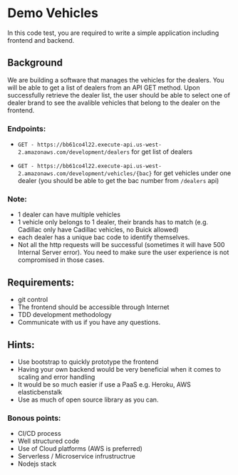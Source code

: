 # Demo Vehicles

In this code test, you are required to write a simple application including frontend and backend. 

## Background

We are building a software that manages the vehicles for the dealers. 
You will be able to get a list of dealers from an API GET method.
Upon successfully retrieve the dealer list, the user should be able to select one of dealer brand to see the avalible vehicles that belong to the dealer on the frontend.

### Endpoints:
- `GET - https://bb61co4l22.execute-api.us-west-2.amazonaws.com/development/dealers`
for get list of dealers

- `GET - https://bb61co4l22.execute-api.us-west-2.amazonaws.com/development/vehicles/{bac}`
for get vehicles under one dealer (you should be able to get the bac number from `/dealers` api)


### Note:
- 1 dealer can have multiple vehicles
- 1 vehicle only belongs to 1 dealer, their brands has to match (e.g. Cadillac only have Cadillac vehicles, no Buick allowed)
- each dealer has a unique bac code to identify themselves.
- Not all the http requests will be successful (sometimes it will have 500 Internal Server error). You need to make sure the user experience is not compromised in those cases.


## Requirements:
- git control
- The frontend should be accessible through Internet
- TDD development methodology
- Communicate with us if you have any questions.

## Hints:
- Use bootstrap to quickly prototype the frontend
- Having your own backend would be very beneficial when it comes to scaling and error handling
- It would be so much easier if use a PaaS e.g. Heroku, AWS elasticbenstalk
- Use as much of open source library as you can.

### Bonous points:
- CI/CD process
- Well structured code
- Use of Cloud platforms (AWS is preferred)
- Serverless / Microservice infrustructrue
- Nodejs stack
